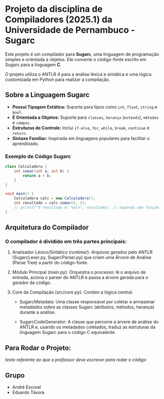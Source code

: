 # Projeto da disciplina de Compiladores (2025.1) da Universidade de Pernambuco - Sugarc

Este projeto é um compilador para **Sugarc**, uma linguagem de programação simples e orientada a objetos. Ele converte o código-fonte escrito em Sugarc para a linguagem **C**.

O projeto utiliza o ANTLR 4 para a análise léxica e sintática e uma lógica customizada em Python para realizar a compilação.

## Sobre a Linguagem Sugarc

* **Possui Tipagem Estática:** Suporte para tipos como `int`, `float`, `string` e `bool`.
* **É Orientada a Objetos:** Suporte para `classes`, `herança` (`extends`), `métodos` e `campos`.
* **Estruturas de Controle:** Inclui `if-else`, `for`, `while`, `break`, `continue` e `return`.
* **Sintaxe Familiar:** Inspirada em linguagens populares para facilitar o aprendizado.

### Exemplo de Código Sugarc

```java
class Calculadora {
    int somar(int a, int b) {
        return a + b;
    }
}

void main() {
    Calculadora calc = new Calculadora();
    int resultado = calc.somar(5, 3);
    // printf("O resultado é: %d\n", resultado); // Supondo uma função printf
}
```

## Arquitetura do Compilador

### O compilador é dividido em três partes principais:

1. Analisador Léxico/Sintático (runtime/): Arquivos gerados pelo ANTLR (SugarcLexer.py, SugarcParser.py) que criam uma Árvore de Análise (Parse Tree) a partir do código-fonte.

2. Módulo Principal (main.py): Orquestra o processo: lê o arquivo de entrada, aciona o parser do ANTLR e passa a árvore gerada para o gerador de código.

3. Core da Compilação (src/core.py): Contém a lógica central:

    - SugarcMetadata: Uma classe responsável por coletar e armazenar metadados sobre as classes Sugarc (atributos, métodos, herança) durante a análise.

    - SugarcCodeGenerator: A classe que percorre a árvore de análise do ANTLR e, usando os metadados coletados, traduz as estruturas da linguagem Sugarc para o código C equivalente.

## Para Rodar o Projeto:

*texto referente ao que o professor deve escrever para rodar o código*

## Grupo

- André Escorel
- Eduardo Távora
